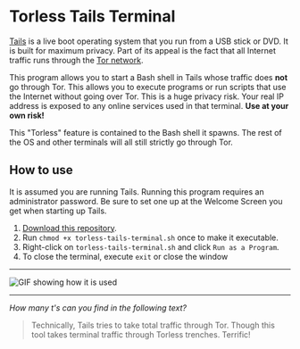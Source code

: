 # Torless Tails Terminal

[Tails](https://tails.net/) is a live boot operating system that you run from a USB stick or DVD. It is built for maximum privacy. Part of its appeal is the fact that all Internet traffic runs through the [Tor network](https://www.torproject.org/).

This program allows you to start a Bash shell in Tails whose traffic does **not** go through Tor. This allows you to execute programs or run scripts that use the Internet without going over Tor. This is a huge privacy risk. Your real IP address is exposed to any online services used in that terminal. **Use at your own risk!**

This "Torless" feature is contained to the Bash shell it spawns. The rest of the OS and other terminals will all still strictly go through Tor.



## How to use
It is assumed you are running Tails. Running this program requires an administrator password. Be sure to set one up at the Welcome Screen you get when starting up Tails.

1. [Download this repository](https://github.com/TheGeorgeAlexander/torless-tails-terminal/archive/refs/heads/main.zip).
2. Run `chmod +x torless-tails-terminal.sh` once to make it executable.
3. Right-click on `torless-tails-terminal.sh` and click `Run as a Program`.
4. To close the terminal, execute `exit` or close the window


---

![GIF showing how it is used](https://github.com/user-attachments/assets/a1bc3856-1667-411c-9454-bf2bef498a5b)

---


*How many t's can you find in the following text?*
> Technically, Tails tries to take total traffic through Tor. Though this tool takes terminal traffic through Torless trenches. Terrific!
